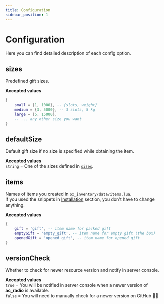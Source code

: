 ```yaml
---
title: Configuration
sidebar_position: 1
---
```


# Configuration

Here you can find detailed description of each config option.  

## sizes
Predefined gift sizes.

**Accepted values**  
```lua
{
    small = {1, 1000}, -- {slots, weight}
    medium = {3, 5000}, -- 3 slots, 5 kg
    large = {5, 15000},
    -- ... any other size you want
}
```



## defaultSize
Default gift size if no size is specified while obtaining the item.

**Accepted values**  
`string` = One of the sizes defined in [`sizes`](#sizes).




## items
Names of items you created in `ox_inventory/data/items.lua`.  
If you used the snippets in [Installation](./install) section, you don't have to change anything.

**Accepted values**  
```lua
{
    gift = 'gift', -- item name for packed gift
    emptyGift = 'empty_gift', -- item name for empty gift (the box)
    openedGift = 'opened_gift', -- item name for opened gift
}
```



## versionCheck
Whether to check for newer resource version and notify in server console.

**Accepted values**  
`true` = You will be notified in server console when a newer version of **ac_radio** is available.  
`false` = You will need to manually check for a newer version on GitHub 👎🏽
